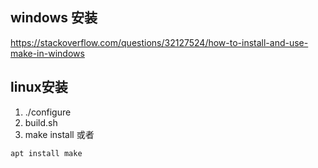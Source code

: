## windows 安装 
https://stackoverflow.com/questions/32127524/how-to-install-and-use-make-in-windows
## linux安装
1. ./configure
2. build.sh
3. make install
或者
```
apt install make
```
